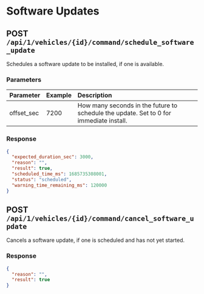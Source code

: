 # Software Updates

## POST `/api/1/vehicles/{id}/command/schedule_software_update`

Schedules a software update to be installed, if one is available.

### Parameters

| Parameter  | Example | Description                                                                            |
| :--------- | :------ | :------------------------------------------------------------------------------------- |
| offset_sec | 7200    | How many seconds in the future to schedule the update. Set to 0 for immediate install. |

### Response

```json
{
  "expected_duration_sec": 3000,
  "reason": "",
  "result": true,
  "scheduled_time_ms": 1685735308001,
  "status": "scheduled",
  "warning_time_remaining_ms": 120000
}
```

## POST `/api/1/vehicles/{id}/command/cancel_software_update`

Cancels a software update, if one is scheduled and has not yet started.

### Response

```json
{
  "reason": "",
  "result": true
}
```

